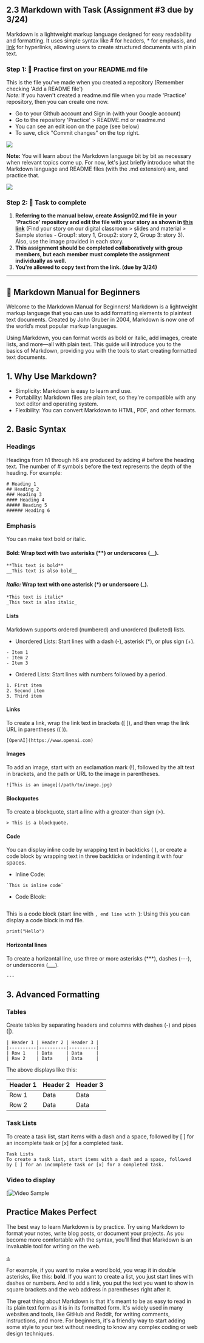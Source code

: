## 2.3 Markdown with Task (Assignment #3 due by 3/24)

Markdown is a lightweight markup language designed for easy readability and formatting. It uses simple syntax like # for headers, * for emphasis, and [link](URL) for hyperlinks, allowing users to create structured documents with plain text.

### Step 1: 🐣 Practice first on your README.md file

This is the file you've made when you created a repository (Remember checking 'Add a README file')  
_Note:_ If you haven't created a readme.md file when you made 'Practice' repository, then you can create one now.

* Go to your Github account and Sign in (with your Google account)
* Go to the repository 'Practice' > README.md or readme.md
* You can see an edit icon on the page (see below)
* To save, click "Commit changes" on the top right.

![](https://github.com/MK316/Coding4ET/raw/main/images/image05.png)

**Note:** You will learn about the Markdown language bit by bit as necessary when relevant topics come up. For now, let's just briefly introduce what the Markdown language and README files (with the .md extension) are, and practice that.

![](https://github.com/MK316/Coding4ET/raw/main/images/image06.png)

### Step 2: 🐣 Task to complete

1. **Referring to the manual below, create Assign02.md file in your 'Practice' repository and edit the file with your story as shown in [this link](https://github.com/MK316/Coding4ET/blob/main/Lessons/markdown-sample.md)** (Find your story on our digital classroom > slides and material > Sample stories - Group1: story 1, Group2: story 2, Group 3: story 3). Also, use the image provided in each story.
2. **This assignment should be completed collaboratively with group members, but each member must complete the assignment individually as well.**
3. **You're allowed to copy text from the link. (due by 3/24)**

---
## 📗 Markdown Manual for Beginners
Welcome to the Markdown Manual for Beginners! Markdown is a lightweight markup language that you can use to add formatting elements to plaintext text documents. Created by John Gruber in 2004, Markdown is now one of the world’s most popular markup languages.

Using Markdown, you can format words as bold or italic, add images, create lists, and more—all with plain text. This guide will introduce you to the basics of Markdown, providing you with the tools to start creating formatted text documents.

## 1. Why Use Markdown?
+ Simplicity: Markdown is easy to learn and use.
+ Portability: Markdown files are plain text, so they're compatible with any text editor and operating system.
+ Flexibility: You can convert Markdown to HTML, PDF, and other formats.

## 2. Basic Syntax
### Headings
Headings from h1 through h6 are produced by adding # before the heading text. The number of # symbols before the text represents the depth of the heading. For example:

```
# Heading 1
## Heading 2
### Heading 3
#### Heading 4
##### Heading 5
###### Heading 6

```

### Emphasis
You can make text bold or italic.

#### Bold: Wrap text with two asterisks (**) or underscores (__).

```
**This text is bold**
__This text is also bold__

```

#### _Italic:_ Wrap text with one asterisk (*) or underscore (_).

```
*This text is italic*
_This text is also italic_
```

#### Lists
Markdown supports ordered (numbered) and unordered (bulleted) lists.

+  Unordered Lists: Start lines with a dash (-), asterisk (*), or plus sign (+).

```
- Item 1
- Item 2
- Item 3
```
+ Ordered Lists: Start lines with numbers followed by a period.
```
1. First item
2. Second item
3. Third item
```

#### Links
To create a link, wrap the link text in brackets ([ ]), and then wrap the link URL in parentheses (( )).

```
[OpenAI](https://www.openai.com)
```

#### Images
To add an image, start with an exclamation mark (!), followed by the alt text in brackets, and the path or URL to the image in parentheses.
```
![This is an image](/path/to/image.jpg)
```

#### Blockquotes
To create a blockquote, start a line with a greater-than sign (>).

```
> This is a blockquote.
```

#### Code
You can display inline code by wrapping text in backticks ( ), or create a code block by wrapping text in three backticks or indenting it with four spaces.

+ Inline Code:
```
`This is inline code`

```

+ Code Blcok:
```markdown

```
This is a code block (start line with ```, end line with ```): Using this you can display a code block in md file.
```
print("Hello")

```

#### Horizontal lines
To create a horizontal line, use three or more asterisks (***), dashes (---), or underscores (___).

```
---
```

## 3. Advanced Formatting
### Tables
Create tables by separating headers and columns with dashes (-) and pipes (|).

```
| Header 1 | Header 2 | Header 3 |
|----------|----------|----------|
| Row 1    | Data     | Data     |
| Row 2    | Data     | Data     |
```
The above displays like this:

| Header 1 | Header 2 | Header 3 |
|----------|----------|----------|
| Row 1    | Data     | Data     |
| Row 2    | Data     | Data     |


### Task Lists
To create a task list, start items with a dash and a space, followed by [ ] for an incomplete task or [x] for a completed task.

```
Task Lists
To create a task list, start items with a dash and a space, followed by [ ] for an incomplete task or [x] for a completed task.
```

### Video to display

[![Video Sample](http://www.youtube.com/watch?v=O0ZCvjhWUJk "Video Title")


## Practice Makes Perfect
The best way to learn Markdown is by practice. Try using Markdown to format your notes, write blog posts, or document your projects. As you become more comfortable with the syntax, you'll find that Markdown is an invaluable tool for writing on the web.




[🔝](#Lesson-2-Getting-Ready)



[^1]: **Markdown (or Markdown language)** is a simple way of writing formatted text using plain text. It's popular because it's easy to learn and use. Imagine you're writing a normal text document, but you can also add some special symbols to make certain words bold, create lists, or even add links and pictures.

For example, if you want to make a word bold, you wrap it in double asterisks, like this: **bold**. If you want to create a list, you just start lines with dashes or numbers. And to add a link, you put the text you want to show in square brackets and the web address in parentheses right after it.

The great thing about Markdown is that it's meant to be as easy to read in its plain text form as it is in its formatted form. It's widely used in many websites and tools, like GitHub and Reddit, for writing comments, instructions, and more. For beginners, it's a friendly way to start adding some style to your text without needing to know any complex coding or web design techniques.
